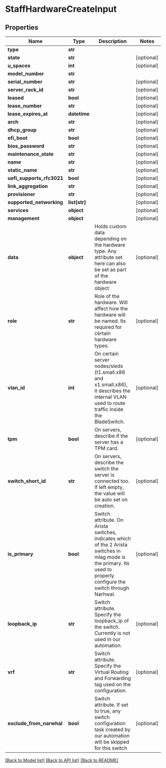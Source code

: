# StaffHardwareCreateInput


## Properties
Name | Type | Description | Notes
------------ | ------------- | ------------- | -------------
**type** | **str** |  | 
**state** | **str** |  | [optional] 
**u_spaces** | **int** |  | [optional] 
**model_number** | **str** |  | 
**serial_number** | **str** |  | [optional] 
**server_rack_id** | **str** |  | [optional] 
**leased** | **bool** |  | [optional] 
**lease_number** | **str** |  | [optional] 
**lease_expires_at** | **datetime** |  | [optional] 
**arch** | **str** |  | [optional] 
**dhcp_group** | **str** |  | [optional] 
**efi_boot** | **bool** |  | [optional] 
**bios_password** | **str** |  | [optional] 
**maintenance_state** | **str** |  | [optional] 
**name** | **str** |  | [optional] 
**static_name** | **str** |  | [optional] 
**uefi_supports_rfc3021** | **bool** |  | [optional] 
**link_aggregation** | **str** |  | [optional] 
**provisioner** | **str** |  | [optional] 
**supported_networking** | **list[str]** |  | [optional] 
**services** | **object** |  | [optional] 
**management** | **object** |  | [optional] 
**data** | **object** | Holds custom data depending on the hardware type. Any attribute set here can also be set as part of the hardware object | [optional] 
**role** | **str** | Role of the hardware. Will affect how the hardware will be named. Its required for certain hardware types. | [optional] 
**vlan_id** | **int** | On certain server nodes/sleds (t1.small.x86 and x1.small.x86), it describes the internal VLAN used to route traffic inside the BladeSwitch. | [optional] 
**tpm** | **bool** | On servers, describe if the server has a TPM card. | [optional] 
**switch_short_id** | **str** | On servers, describe the switch the server is connected too. If left empty, the value will be auto set on creation. | [optional] 
**is_primary** | **bool** | Switch attribute. On Arista switches, indicates which of the 2 Arista switches in mlag mode is the primary. Its used to properly configure the switch through Narhwal. | [optional] 
**loopback_ip** | **str** | Switch attribute. Specify the loopback_ip of the switch. Currently is not used in our automation. | [optional] 
**vrf** | **str** | Switch attribute. Specify the Virtual Routing and Forwarding tag used on the configuration. | [optional] 
**exclude_from_narwhal** | **bool** | Switch attribute. If set to true, any switch configuration task created by our automation will be skipped for this switch | [optional] 

[[Back to Model list]](../README.md#documentation-for-models) [[Back to API list]](../README.md#documentation-for-api-endpoints) [[Back to README]](../README.md)


